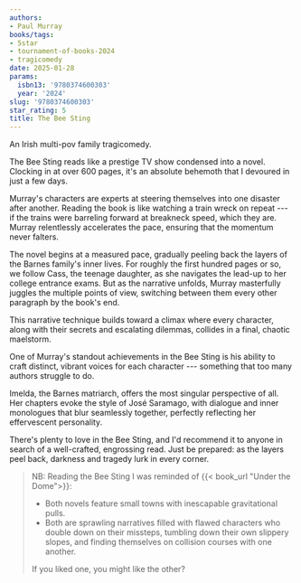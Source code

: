 ```yaml
---
authors:
- Paul Murray
books/tags:
- 5star
- tournament-of-books-2024
- tragicomedy
date: 2025-01-28
params:
  isbn13: '9780374600303'
  year: '2024'
slug: '9780374600303'
star_rating: 5
title: The Bee Sting
---
```


An Irish multi-pov family tragicomedy.

<!--more-->

The Bee Sting reads like a prestige TV show condensed into a novel. Clocking in at over 600 pages, it's an absolute behemoth that I devoured in just a few days.

Murray's characters are experts at steering themselves into one disaster after another. Reading the book is like watching a train wreck on repeat --- if the trains were barreling forward at breakneck speed, which they are. Murray relentlessly accelerates the pace, ensuring that the momentum never falters.

The novel begins at a measured pace, gradually peeling back the layers of the Barnes family's inner lives. For roughly the first hundred pages or so, we follow Cass, the teenage daughter, as she navigates the lead-up to her college entrance exams. But as the narrative unfolds, Murray masterfully juggles the multiple points of view, switching between them every other paragraph by the book's end.

This narrative technique builds toward a climax where every character, along with their secrets and escalating dilemmas, collides in a final, chaotic maelstorm.

One of Murray's standout achievements in the Bee Sting is his ability to craft distinct, vibrant voices for each character --- something that too many authors struggle to do.

Imelda, the Barnes matriarch, offers the most singular perspective of all. Her chapters evoke the style of José Saramago, with dialogue and inner monologues that blur seamlessly together, perfectly reflecting her effervescent personality.

There's plenty to love in the Bee Sting, and I'd recommend it to anyone in search of a well-crafted, engrossing read. Just be prepared: as the layers peel back, darkness and tragedy lurk in every corner.

> NB: Reading the Bee Sting I was reminded of {{< book_url "Under the Dome">}}:
> - Both novels feature small towns with inescapable gravitational pulls.
> - Both are sprawling narratives filled with flawed characters who double down on their missteps, tumbling down their own slippery slopes, and finding themselves on collision courses with one another.
>
> If you liked one, you might like the other?